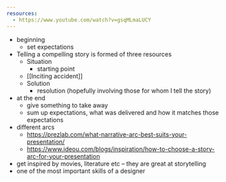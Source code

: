 ```yaml
---
resources:
  - https://www.youtube.com/watch?v=gsqMLmaLUCY
---
```

- beginning
	- set expectations
- Telling a compelling story is formed of three resources
	- Situation
		- starting point
	- [[Inciting accident]]
	- Solution
		- resolution (hopefully involving those for whom I tell the story)
- at the end
	- give something to take away
	- sum up expectations, what was delivered and how it matches those expectations
- different arcs
	- https://prezlab.com/what-narrative-arc-best-suits-your-presentation/
	- https://www.ideou.com/blogs/inspiration/how-to-choose-a-story-arc-for-your-presentation
- get inspired by movies, literature etc – they are great at storytelling
- one of the most important skills of a designer
